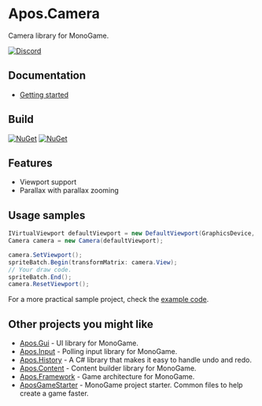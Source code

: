 # Apos.Camera
Camera library for MonoGame.

[![Discord](https://img.shields.io/discord/355231098122272778.svg)](https://discord.gg/N9t26Uv)

## Documentation

* [Getting started](https://apostolique.github.io/Apos.Camera/getting-started/)

## Build

[![NuGet](https://img.shields.io/nuget/v/Apos.Camera.svg)](https://www.nuget.org/packages/Apos.Camera/) [![NuGet](https://img.shields.io/nuget/dt/Apos.Camera.svg)](https://www.nuget.org/packages/Apos.Camera/)

## Features

* Viewport support
* Parallax with parallax zooming

## Usage samples

```csharp
IVirtualViewport defaultViewport = new DefaultViewport(GraphicsDevice, Window);
Camera camera = new Camera(defaultViewport);

camera.SetViewport();
spriteBatch.Begin(transformMatrix: camera.View);
// Your draw code.
spriteBatch.End();
camera.ResetViewport();
```

For a more practical sample project, check the [example code](https://github.com/Apostolique/Apos.Camera/blob/master/Example/Game/GameRoot.cs).

## Other projects you might like

* [Apos.Gui](https://github.com/Apostolique/Apos.Gui) - UI library for MonoGame.
* [Apos.Input](https://github.com/Apostolique/Apos.Gui) -  Polling input library for MonoGame.
* [Apos.History](https://github.com/Apostolique/Apos.History) - A C# library that makes it easy to handle undo and redo.
* [Apos.Content](https://github.com/Apostolique/Apos.Content) - Content builder library for MonoGame.
* [Apos.Framework](https://github.com/Apostolique/Apos.Framework) - Game architecture for MonoGame.
* [AposGameStarter](https://github.com/Apostolique/AposGameStarter) - MonoGame project starter. Common files to help create a game faster.
